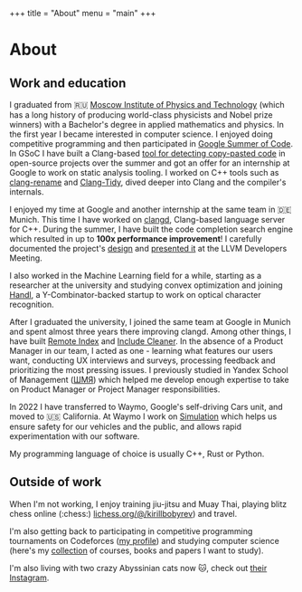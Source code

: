 +++
title = "About"
menu = "main"
+++

# About

## Work and education

I graduated from :ru: [Moscow Institute of Physics and
Technology](https://en.wikipedia.org/wiki/Moscow_Institute_of_Physics_and_Technology)
(which has a long history of producing world-class physicists and Nobel prize
winners) with a Bachelor's degree in applied mathematics and physics. In the
first year I became interested in computer science. I enjoyed doing competitive
programming and then participated in [Google Summer of
Code](https://summerofcode.withgoogle.com/). In GSoC I have built a Clang-based
[tool for detecting copy-pasted
code](https://github.com/kirillbobyrev/code-clone-detection-llvm-devmtg15-poster)
in open-source projects over the summer and got an offer for an internship at
Google to work on static analysis tooling. I worked on C++ tools such as
[clang-rename](https://clang.llvm.org/extra/clang-rename.html) and
[Clang-Tidy](https://clang.llvm.org/extra/clang-tidy/index.html), dived deeper
into Clang and the compiler's internals.

I enjoyed my time at Google and another internship at the same team in :de:
Munich.  This time I have worked on [clangd](https://clangd.llvm.org/),
Clang-based language server for C++. During the summer, I have built the code
completion search engine which resulted in up to **100x performance
improvement**! I carefully documented the project's
[design](https://docs.google.com/document/d/1C-A6PGT6TynyaX4PXyExNMiGmJ2jL1UwV91Kyx11gOI/)
and [presented it](https://www.youtube.com/watch?v=VhxrFor3VyQ) at the LLVM
Developers Meeting.

I also worked in the Machine Learning field for a while, starting as a
researcher at the university and studying convex optimization and joining
[Handl](https://handl.ai/), a Y-Combinator-backed startup to work on optical
character recognition.

After I graduated the university, I joined the same team at Google in Munich and
spent almost three years there improving clangd. Among other things, I have
built [Remote Index](https://clangd.llvm.org/design/remote-index) and [Include
Cleaner](https://clangd.llvm.org/design/include-cleaner). In the absence of a
Product Manager in our team, I acted as one - learning what features our users
want, conducting UX interviews and surveys, processing feedback and prioritizing
the most pressing issues. I previously studied in Yandex School of Management
([ШМЯ](https://academy.yandex.ru/schools/management)) which helped me develop
enough expertise to take on Product Manager or Project Manager responsibilities.

In 2022 I have transferred to Waymo, Google's self-driving Cars unit, and moved
to :us: California. At Waymo I work on
[Simulation](https://blog.waymo.com/2021/06/SimulationCity.html) which helps us
ensure safety for our vehicles and the public, and allows rapid experimentation
with our software.

My programming language of choice is usually C++, Rust or Python.

## Outside of work

When I'm not working, I enjoy training jiu-jitsu and Muay Thai, playing blitz
chess online
(:chess:) [lichess.org/@/kirillbobyrev](https://lichess.org/@/kirillbobyrev)) and travel.

I'm also getting back to participating in competitive programming tournaments on
Codeforces ([my profile](https://codeforces.com/profile/kirillbobyrev)) and
studying computer science (here's my
[collection](https://github.com/kirillbobyrev/computer-science-resources) of
courses, books and papers I want to study).

I'm also living with two crazy Abyssinian cats now :cat:, check out [their
Instagram](https://instagram.com/dixie_pixie_cats/).
